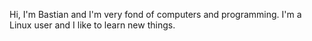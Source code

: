 Hi, I'm Bastian and I'm very fond of computers and programming. I'm a Linux user and I like to learn new things.
